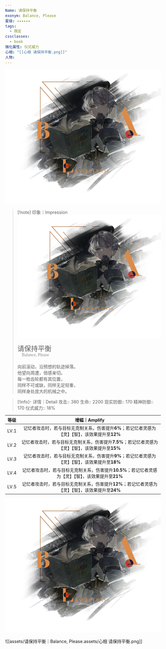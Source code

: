 ```yaml
---
Name: 请保持平衡
exonym: Balance, Please
星级: ✦✦✦✦✦✦
tags:
  - 限定
cssclasses:
  - book
强化属性: 仪式威力
心相: "[[心相 请保持平衡.png]]"
人物:
---
```

![cover](assets/请保持平衡｜Balance,%20Please.assets/心相%20请保持平衡.png)
> [!note] 印象｜Impression
> ![心相|inlL|300](assets/请保持平衡｜Balance,%20Please.assets/心相%20请保持平衡.png)
> <p style="font-family: '家族宋', sans-serif; font-size: 22px; line-height: 0.75; text-indent: 0;">请保持平衡<br><span style="font-family: serif; font-size: 14px; color: #888888;">　Balance, Please</span></p>
> 
> 向前滚动，沿预想的轨迹掉落。  
> 他望向周遭，倍感亲切。  
> 每一枚齿轮都有其位置，  
> 同样不可或缺，同样无足轻重，  
> 同样身处庞大的机械之中。

> [!info]- 详情｜Detail
> 攻击:: 380
> 生命:: 2200
> 现实防御:: 170
> 精神防御:: 170
> 仪式威力:: 18%

|  等级  |                         增幅｜Amplify                         |
| :--: | :--------------------------------------------------------: |
| LV.1 |  记忆者攻击时，若与目标无克制关系，伤害提升**6%**；若记忆者灵感为【灵】【智】，该效果提升至**12%**   |
| LV.2 | 记忆者攻击时，若与目标无克制关系，伤害提升**7.5%**；若记忆者灵感为【灵】【智】，该效果提升至**15%**  |
| LV.3 |  记忆者攻击时，若与目标无克制关系，伤害提升**9%**；若记忆者灵感为【灵】【智】，该效果提升至**18%**   |
| LV.4 | 记忆者攻击时，若与目标无克制关系，伤害提升**10.5%**；若记忆者灵感为【灵】【智】，该效果提升至**21%** |
| LV.5 |  记忆者攻击时，若与目标无克制关系，伤害提升**12%**；若记忆者灵感为【灵】【智】，该效果提升至**24%**  |
![心相 请保持平衡](assets/请保持平衡｜Balance,%20Please.assets/心相%20请保持平衡.png)

![[assets/请保持平衡｜Balance, Please.assets/心相 请保持平衡.png]]